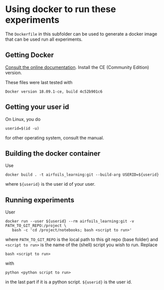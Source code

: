 # Using docker to run these experiments

The ```Dockerfile``` in this subfolder can be used to generate a docker image that can be used run all experiments.

## Getting Docker

[Consult the online documentation](https://docs.docker.com/install/). Install the CE (Community Edition) version.

These files were last tested with

    Docker version 18.09.1-ce, build 4c52b901c6

## Getting your user id

On Linux, you do

    userid=$(id -u)

for other operating system, consult the manual.

## Building the docker container

Use

    docker build . -t airfoils_learning:git --build-arg USERID=${userid}

where ```${userid}``` is the user id of your user.

## Running experiments

User

    docker run --user ${userid} --rm airfoils_learning:git -v PATH_TO_GIT_REPO:/project \
       bash -c 'cd /project/notebooks; bash <script to run>'

where ```PATH_TO_GIT_REPO``` is the local path to this git repo (base folder) and ```<script to run>``` is the name of the (shell) script you wish to run. Replace

    bash <script to run>

with

    python <python script to run>

in the last part if it is a python script. ```${userid}``` is the user id.





    